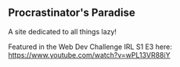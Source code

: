 ## Procrastinator's Paradise

A site dedicated to all things lazy!

Featured in the Web Dev Challenge IRL S1 E3 here: https://www.youtube.com/watch?v=wPL13VR88iY
